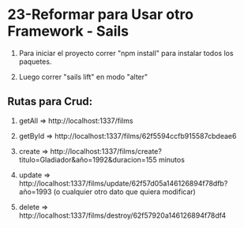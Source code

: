 # 23-Reformar para Usar otro Framework - Sails

1. Para iniciar el proyecto correr "npm install" para instalar todos los paquetes.

2. Luego correr "sails lift" en modo "alter"

## Rutas para Crud:

1. getAll => http://localhost:1337/films

2. getById => http://localhost:1337/films/62f5594ccfb915587cbdeae6

3. create => http://localhost:1337/films/create?titulo=Gladiador&año=1992&duracion=155 minutos

4. update => http://localhost:1337/films/update/62f57d05a146126894f78dfb?año=1993 (o cualquier otro dato que quiera modificar)

5. delete => http://localhost:1337/films/destroy/62f57920a146126894f78df4